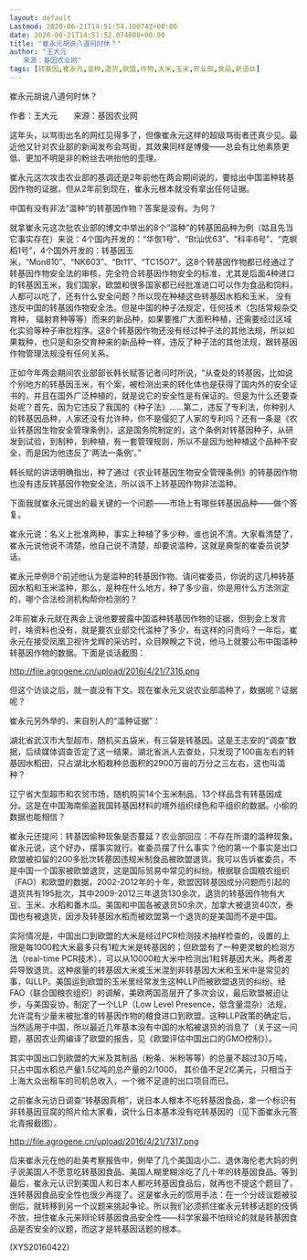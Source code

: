 ```yaml
---
layout: default
Lastmod: 2020-06-21T14:51:54.100742+00:00
date: 2020-06-21T14:51:52.074680+00:00
title: "崔永元胡说八道何时休？"
author: "王大元
　　来源：基因农业网"
tags: [转基因,崔永元,滥种,退货,欧盟,作物,大米,玉米,农业部,食品,新语丝]
---
```


崔永元胡说八道何时休？

作者：王大元　　来源：基因农业网

这年头，以骂街出名的网红见得多了，但像崔永元这样的超级骂街者还真少见。最近他又针对农业部的新闻发布会骂街，其效果同样是博傻——总会有比他素质更低、更加不明是非的粉丝去哄抬他的歪理。

崔永元这次攻击农业部的基调还是2年前他在两会期间说的，要给出中国滥种转基因作物的证据，但从2年前到现在，崔永元根本就没有拿出任何证据。

中国有没有非法“滥种”的转基因作物？答案是没有。为何？

就拿崔永元这次批农业部的博文中举出的8个“滥种”的转基因品种为例（姑且先当它事实存在）来说：4个国内开发的：“华恢1号”、“Bt汕优63”、“科丰6号”、“克螟稻1号”，4个国外开发的：转基因玉米，“Mon810”、“NK603”、“Bt11”、“TC15O7”。这8个转基因作物都已经通过了转基因作物安全法的审核，完全符合转基因作物安全的标准，尤其是后面4种进口的转基因玉米，我们国家，欧盟和很多国家都已经批准进口可以作为食品和饲料，人都可以吃了，还有什么安全问题？所以现在种植这些转基因水稻和玉米， 没有违反中国的转基因作物安全法。但是中国的种子法规定，任何技术（包括常规杂交育种， 辐射育种等等）而来的新品种，如果要推广大面积种植，还需要经过区域化实验等种子审批程序。这8个转基因作物还没有经过种子法的其他法规，所以如果栽种，也只是和杂交育种来的新品种一样，违反了种子法的其他法规，跟转基因作物管理法规没有任何关系。

正如今年两会期间农业部部长韩长赋答记者问时所说，“从查处的转基因，比如说个别地方的转基因玉米，有个案，被检测出来的转化体也是获得了国内外的安全证书的，并且在国外广泛种植的，就是说它的安全性是有保证的。但是为什么还要查处呢？首先，因为它违反了我国的《种子法》……第二，违反了专利法，你种别人的转基因品种，人家还没有允许种，你不是侵犯了人家的专利吗？还有一条是《农业转基因生物安全管理条例》，这是国务院制定的，这个条例对转基因种子，从研发到试验，到制种，到种植，有一套管理规则，所以不是因为他种植这个品种不安全，而是因为他违反了’两法一条例’。”

韩长赋的讲话明确指出，种了通过《农业转基因生物安全管理条例》的转基因作物也没有违反转基因作物安全法，所以谈不上转基因作物非法滥种。

下面我就崔永元提出的最关键的一个问题——市场上有哪些转基因品种——做个答复。

崔永元说：名义上批准两种，事实上种植了多少种，谁也说不清。大家看清楚了，崔永元说他说不清楚，他自己说不清楚，却要说滥种，这就是典型的崔委员说梦话。

崔永元举例8个前述他认为是滥种的转基因作物。请问崔委员，你说的这几种转基因水稻和玉米滥种，那么，是种在什么地方，种了多少亩，你是用什么方法测定的，哪个合法检测机构帮你检测的？

2年前崔永元就在两会上说他要披露中国滥种转基因作物的证据，但到会上发言时，啥资料也没有，就是要农业部交代滥种了多少，有这样的问责吗？一年后，崔永元在接受凤凰卫视许戈辉的采访时，众目睽睽之下说，他马上就要公布中国滥种转基因作物的数据。下面是谈话截图：

http://file.agrogene.cn/upload/2016/4/21/7316.png

但这个访谈之后，就一直没有下文。现在崔永元又说农业部滥种了，数据呢？证据呢？

崔永元另外举的、来自别人的“滥种证据”：

湖北省武汉市大型超市，随机买五袋米，有三袋是转基因。这是王志安的“调查”数据，后续媒体调查否定了这一结果。湖北省派人去查处，只发现了100亩左右的转基因水稻田，只占湖北水稻栽种总面积的2900万亩的万分之三左右，这也叫滥种？

辽宁省大型超市和农贸市场，随机购买14个玉米制品，13个样品含有转基因成分。这是在中国海南偷盗我国转基因材料的境外组织绿色和平组织的数据。小偷的数据也能相信？

崔永元还提问：转基因偷种现象是否蔓延？农业部回应：不存在所谓的滥种现象。崔永元说，这个好办，摆事实就行。崔委员摆了什么事实？他的第一个事实是出口欧盟被扣留的200多批次转基因违规米制食品被欧盟退货。我可以告诉崔委员，不是中国一个国家被欧盟退货，这是国际贸易中常见的纠纷。根据联合国粮农组织（FAO）和欧盟的数据，2002-2012年的十年，欧盟因转基因成分问题而引起的退货共有195批次，其中2009-2012三年退货130余次，退货的转基因作物有大豆、玉米、水稻和番木瓜。美国和中国各被退货50余次，加拿大被退货40次，泰国也有被退货，因涉及转基因水稻而被欧盟第一个退货的是美国而不是中国。

实际情况是，中国出口到欧盟的大米是经过PCR检测技术抽样检查的，设置的上限是每1000粒大米最多只有1粒大米是转基因的；但欧盟有了一种更灵敏的检测方法（real-time PCR技术），可以从10000粒大米中检测出1粒转基因大米。两者差异导致退货。这种痕量的转基因大米或玉米混到非转基因大米和玉米中是常见的事，叫LLP。美国运到欧盟的玉米里经常发生这种LLP而被欧盟退货的纠纷。经FAO（联合国粮农组织）的调解，美欧两国高层开了多次会议，最后欧盟被迫让步，与美国妥协，制定了一个LLP（Low Level Presence，低含量混杂）法规，允许混有少量未被批准的转基因作物的粮食进口到欧盟。这种LLP政策的确定后，当然适用于中国，所以最近几年基本没有中国的水稻被退货的消息了（关于这一问题，基因农业网编译了欧盟的报告，见《欧盟评估中国出口的GMO控制》）。

其实中国出口到欧盟的大米及其制品（粉条、米粉等等）的总量不超过30万吨，只占中国水稻总产量1.5亿吨的总产量的2/1000， 其价值不足2亿美元，只相当于上海大众出租车的司机总收入，一个微不足道的出口项目而已。

之前崔永元访日调查“转基因真相”，说日本人根本不吃转基因食品，拿一个标识有非转基因豆腐的照片给大家看，说什么日本基本没有吃转基因的（见下面崔永元答北青报截图）。

http://file.agrogene.cn/upload/2016/4/21/7317.png

后来崔永元在他的赴美考察报告中，例举了几个美国店小二、退休海伦老大妈的例子说美国人不愿意吃转基因食品、美国人糊里糊涂吃了几十年的转基因食品。等到最后，崔永元认识到美国人和日本人都吃转基因食品后，就再也不提这个题目了，连转基因食品安全性也很少再提了。这是崔永元的惯用手法：在一个分歧议题被驳倒后，就转移到另一个议题来挑起争论。所以我们必须抓住崔永元转移话题的伎俩不放，扭住崔永元来辩论转基因食品安全性——科学家最不怕辩论的就是转基因食品是否安全的议题，而这才是转基因话题的根本。

(XYS20160422)

